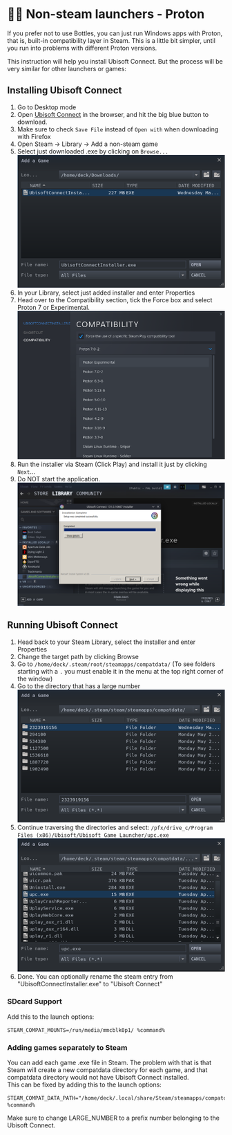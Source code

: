 # 🧑‍💻 Non-steam launchers - Proton

If you prefer not to use Bottles, you can just run Windows apps with Proton, that is, built-in compatibility layer in Steam.
This is a little bit simpler, until you run into problems with different Proton versions.

This instruction will help you install Ubisoft Connect. But the process will be very similar for other launchers or games:

## Installing Ubisoft Connect
1. Go to Desktop mode
2. Open [Ubisoft Connect](https://ubisoftconnect.com/en-US/) in the browser, and hit the big blue button to download.
3. Make sure to check `Save File` instead of `Open with` when downloading with Firefox
4. Open Steam -> Library -> Add a non-steam game
5. Select just downloaded .exe by clicking on `Browse...`
    ![Adding ubisoft installer](./images/steam_add_ubisoft_installer.png)
6. In your Library, select just added installer and enter Properties
7. Head over to the Compatibility section, tick the Force box and select Proton 7 or Experimental.
    ![Selecting proton version](./images/steam_select_proton.png)
8. Run the installer via Steam (Click Play) and install it just by clicking `Next`...
9. Do NOT start the application.
    ![Ubisoft Connect installation complete](./images/ubisoft_installation_complete.png)

## Running Ubisoft Connect
1. Head back to your Steam Library, select the installer and enter Properties
2. Change the target path by clicking Browse
3. Go to `/home/deck/.steam/root/steamapps/compatdata/` (To see folders starting with a `.` you must enable it in the menu at the top right corner of the window)
4. Go to the directory that has a large number
    ![Select compatdata directory](./images/steam_select_compatdata.png)
5. Continue traversing the directories and select: `/pfx/drive_c/Program Files (x86)/Ubisoft/Ubisoft Game Launcher/upc.exe`
    ![Select upc.exe](./images/steam_select_ubisoft.png)
6. Done. You can optionally rename the steam entry from "UbisoftConnectInstaller.exe" to "Ubisoft Connect"

### SDcard Support
Add this to the launch options:
```
STEAM_COMPAT_MOUNTS=/run/media/mmcblk0p1/ %command%
```

### Adding games separately to Steam
You can add each game .exe file in Steam. The problem with that is that Steam will create a new compatdata directory for each game, and that compatdata directory would not have Ubisoft Connect installed.  
This can be fixed by adding this to the launch options:
```
STEAM_COMPAT_DATA_PATH="/home/deck/.local/share/Steam/steamapps/compatdata/LARGE_NUMBER" %command%
```
Make sure to change LARGE_NUMBER to a prefix number belonging to the Ubisoft Connect.
